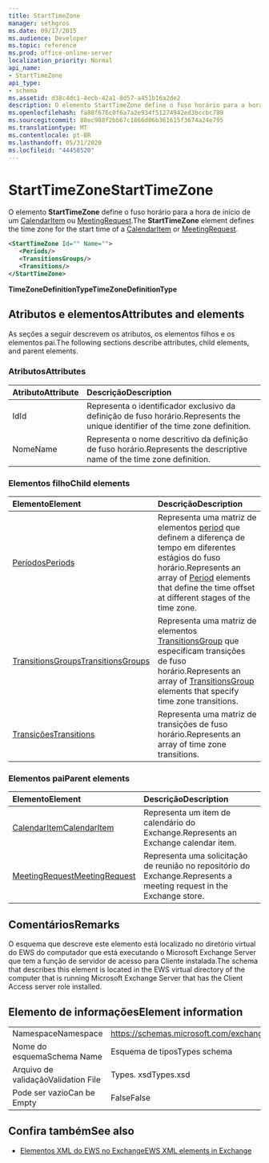 ```yaml
---
title: StartTimeZone
manager: sethgros
ms.date: 09/17/2015
ms.audience: Developer
ms.topic: reference
ms.prod: office-online-server
localization_priority: Normal
api_name:
- StartTimeZone
api_type:
- schema
ms.assetid: d38c4dc1-4ecb-42a1-8d57-a451b16a2de2
description: O elemento StartTimeZone define o fuso horário para a hora de início de um CalendarItem ou MeetingRequest.
ms.openlocfilehash: fa88f676c0f6a7a2e934f51274942ed3bccbc789
ms.sourcegitcommit: 88ec988f2bb67c1866d06b361615f3674a24e795
ms.translationtype: MT
ms.contentlocale: pt-BR
ms.lasthandoff: 05/31/2020
ms.locfileid: "44458520"
---
```

# <a name="starttimezone"></a><span data-ttu-id="59f95-103">StartTimeZone</span><span class="sxs-lookup"><span data-stu-id="59f95-103">StartTimeZone</span></span>

<span data-ttu-id="59f95-104">O elemento **StartTimeZone** define o fuso horário para a hora de início de um [CalendarItem](calendaritem.md) ou [MeetingRequest](meetingrequest.md).</span><span class="sxs-lookup"><span data-stu-id="59f95-104">The **StartTimeZone** element defines the time zone for the start time of a [CalendarItem](calendaritem.md) or [MeetingRequest](meetingrequest.md).</span></span>
  
```xml
<StartTimeZone Id="" Name="">
   <Periods/>
   <TransitionsGroups/>
   <Transitions/>
</StartTimeZone>
```

<span data-ttu-id="59f95-105">**TimeZoneDefinitionType**</span><span class="sxs-lookup"><span data-stu-id="59f95-105">**TimeZoneDefinitionType**</span></span>

## <a name="attributes-and-elements"></a><span data-ttu-id="59f95-106">Atributos e elementos</span><span class="sxs-lookup"><span data-stu-id="59f95-106">Attributes and elements</span></span>

<span data-ttu-id="59f95-107">As seções a seguir descrevem os atributos, os elementos filhos e os elementos pai.</span><span class="sxs-lookup"><span data-stu-id="59f95-107">The following sections describe attributes, child elements, and parent elements.</span></span>
  
### <a name="attributes"></a><span data-ttu-id="59f95-108">Atributos</span><span class="sxs-lookup"><span data-stu-id="59f95-108">Attributes</span></span>

|<span data-ttu-id="59f95-109">**Atributo**</span><span class="sxs-lookup"><span data-stu-id="59f95-109">**Attribute**</span></span>|<span data-ttu-id="59f95-110">**Descrição**</span><span class="sxs-lookup"><span data-stu-id="59f95-110">**Description**</span></span>|
|:-----|:-----|
|<span data-ttu-id="59f95-111">Id</span><span class="sxs-lookup"><span data-stu-id="59f95-111">Id</span></span>  <br/> |<span data-ttu-id="59f95-112">Representa o identificador exclusivo da definição de fuso horário.</span><span class="sxs-lookup"><span data-stu-id="59f95-112">Represents the unique identifier of the time zone definition.</span></span>  <br/> |
|<span data-ttu-id="59f95-113">Nome</span><span class="sxs-lookup"><span data-stu-id="59f95-113">Name</span></span>  <br/> |<span data-ttu-id="59f95-114">Representa o nome descritivo da definição de fuso horário.</span><span class="sxs-lookup"><span data-stu-id="59f95-114">Represents the descriptive name of the time zone definition.</span></span>  <br/> |
   
### <a name="child-elements"></a><span data-ttu-id="59f95-115">Elementos filho</span><span class="sxs-lookup"><span data-stu-id="59f95-115">Child elements</span></span>

|<span data-ttu-id="59f95-116">**Elemento**</span><span class="sxs-lookup"><span data-stu-id="59f95-116">**Element**</span></span>|<span data-ttu-id="59f95-117">**Descrição**</span><span class="sxs-lookup"><span data-stu-id="59f95-117">**Description**</span></span>|
|:-----|:-----|
|[<span data-ttu-id="59f95-118">Períodos</span><span class="sxs-lookup"><span data-stu-id="59f95-118">Periods</span></span>](periods.md) <br/> |<span data-ttu-id="59f95-119">Representa uma matriz de elementos [period](period.md) que definem a diferença de tempo em diferentes estágios do fuso horário.</span><span class="sxs-lookup"><span data-stu-id="59f95-119">Represents an array of [Period](period.md) elements that define the time offset at different stages of the time zone.</span></span>  <br/> |
|[<span data-ttu-id="59f95-120">TransitionsGroups</span><span class="sxs-lookup"><span data-stu-id="59f95-120">TransitionsGroups</span></span>](transitionsgroups.md) <br/> |<span data-ttu-id="59f95-121">Representa uma matriz de elementos [TransitionsGroup](transitionsgroup.md) que especificam transições de fuso horário.</span><span class="sxs-lookup"><span data-stu-id="59f95-121">Represents an array of [TransitionsGroup](transitionsgroup.md) elements that specify time zone transitions.</span></span>  <br/> |
|[<span data-ttu-id="59f95-122">Transições</span><span class="sxs-lookup"><span data-stu-id="59f95-122">Transitions</span></span>](transitions.md) <br/> |<span data-ttu-id="59f95-123">Representa uma matriz de transições de fuso horário.</span><span class="sxs-lookup"><span data-stu-id="59f95-123">Represents an array of time zone transitions.</span></span>  <br/> |
   
### <a name="parent-elements"></a><span data-ttu-id="59f95-124">Elementos pai</span><span class="sxs-lookup"><span data-stu-id="59f95-124">Parent elements</span></span>

|<span data-ttu-id="59f95-125">**Elemento**</span><span class="sxs-lookup"><span data-stu-id="59f95-125">**Element**</span></span>|<span data-ttu-id="59f95-126">**Descrição**</span><span class="sxs-lookup"><span data-stu-id="59f95-126">**Description**</span></span>|
|:-----|:-----|
|[<span data-ttu-id="59f95-127">CalendarItem</span><span class="sxs-lookup"><span data-stu-id="59f95-127">CalendarItem</span></span>](calendaritem.md) <br/> |<span data-ttu-id="59f95-128">Representa um item de calendário do Exchange.</span><span class="sxs-lookup"><span data-stu-id="59f95-128">Represents an Exchange calendar item.</span></span>  <br/> |
|[<span data-ttu-id="59f95-129">MeetingRequest</span><span class="sxs-lookup"><span data-stu-id="59f95-129">MeetingRequest</span></span>](meetingrequest.md) <br/> |<span data-ttu-id="59f95-130">Representa uma solicitação de reunião no repositório do Exchange.</span><span class="sxs-lookup"><span data-stu-id="59f95-130">Represents a meeting request in the Exchange store.</span></span>  <br/> |
   
## <a name="remarks"></a><span data-ttu-id="59f95-131">Comentários</span><span class="sxs-lookup"><span data-stu-id="59f95-131">Remarks</span></span>

<span data-ttu-id="59f95-132">O esquema que descreve este elemento está localizado no diretório virtual do EWS do computador que está executando o Microsoft Exchange Server que tem a função de servidor de acesso para Cliente instalada.</span><span class="sxs-lookup"><span data-stu-id="59f95-132">The schema that describes this element is located in the EWS virtual directory of the computer that is running Microsoft Exchange Server that has the Client Access server role installed.</span></span>
  
## <a name="element-information"></a><span data-ttu-id="59f95-133">Elemento de informações</span><span class="sxs-lookup"><span data-stu-id="59f95-133">Element information</span></span>

|||
|:-----|:-----|
|<span data-ttu-id="59f95-134">Namespace</span><span class="sxs-lookup"><span data-stu-id="59f95-134">Namespace</span></span>  <br/> |https://schemas.microsoft.com/exchange/services/2006/types  <br/> |
|<span data-ttu-id="59f95-135">Nome do esquema</span><span class="sxs-lookup"><span data-stu-id="59f95-135">Schema Name</span></span>  <br/> |<span data-ttu-id="59f95-136">Esquema de tipos</span><span class="sxs-lookup"><span data-stu-id="59f95-136">Types schema</span></span>  <br/> |
|<span data-ttu-id="59f95-137">Arquivo de validação</span><span class="sxs-lookup"><span data-stu-id="59f95-137">Validation File</span></span>  <br/> |<span data-ttu-id="59f95-138">Types. xsd</span><span class="sxs-lookup"><span data-stu-id="59f95-138">Types.xsd</span></span>  <br/> |
|<span data-ttu-id="59f95-139">Pode ser vazio</span><span class="sxs-lookup"><span data-stu-id="59f95-139">Can be Empty</span></span>  <br/> |<span data-ttu-id="59f95-140">False</span><span class="sxs-lookup"><span data-stu-id="59f95-140">False</span></span>  <br/> |
   
## <a name="see-also"></a><span data-ttu-id="59f95-141">Confira também</span><span class="sxs-lookup"><span data-stu-id="59f95-141">See also</span></span>

- [<span data-ttu-id="59f95-142">Elementos XML do EWS no Exchange</span><span class="sxs-lookup"><span data-stu-id="59f95-142">EWS XML elements in Exchange</span></span>](ews-xml-elements-in-exchange.md)

